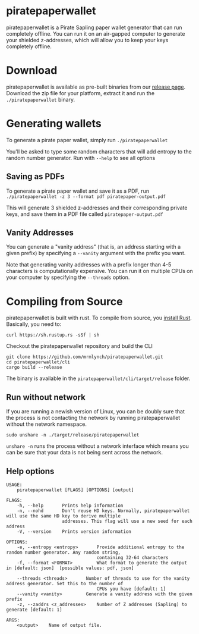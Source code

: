 # piratepaperwallet
piratepaperwallet is a Pirate Sapling paper wallet generator that can run completely offline. You can run it on an air-gapped computer to generate your shielded z-addresses, which will allow you to keep your keys completely offline. 

# Download
piratepaperwallet is available as pre-built binaries from our [release page](https://github.com/mrmlynch/piratepaperwallet/releases). Download the zip file for your platform, extract it and run the `./piratepaperwallet` binary. 

# Generating wallets
To generate a pirate paper wallet, simply run `./piratepaperwallet`

You'll be asked to type some random characters that will add entropy to the random number generator. Run with `--help` to see all options

## Saving as PDFs
To generate a pirate paper wallet and save it as a PDF, run
`./piratepaperwallet -z 3 --format pdf piratepaper-output.pdf`

This will generate 3 shielded z-addresses and their corresponding private keys, and save them in a PDF file called `piratepaper-output.pdf`

## Vanity Addresses
You can generate a "vanity address" (that is, an address starting with a given prefix) by specifying a `--vanity` argument with the prefix you want. 

Note that generating vanity addresses with a prefix longer than 4-5 characters is computationally expensive. You can run it on multiple CPUs on your computer by specifying the `--threads` option. 

# Compiling from Source
piratepaperwallet is built with rust. To compile from source, you [install Rust](https://www.rust-lang.org/tools/install). Basically, you need to:
```
curl https://sh.rustup.rs -sSf | sh
```
Checkout the piratepaperwallet repository and build the CLI
```
git clone https://github.com/mrmlynch/piratepaperwallet.git
cd piratepaperwallet/cli
cargo build --release
```

The binary is available in the `piratepaperwallet/cli/target/release` folder.

## Run without network
If you are running a newish version of Linux, you can be doubly sure that the process is not contacting the network by running piratepaperwallet without the network namespace.

```
sudo unshare -n ./target/release/piratepaperwallet
```
`unshare -n` runs the process without a network interface which means you can be sure that your data is not being sent across the network. 


## Help options
```
USAGE:
    piratepaperwallet [FLAGS] [OPTIONS] [output]

FLAGS:
    -h, --help       Prints help information
    -n, --nohd       Don't reuse HD keys. Normally, piratepaperwallet will use the same HD key to derive multiple
                     addresses. This flag will use a new seed for each address
    -V, --version    Prints version information

OPTIONS:
    -e, --entropy <entropy>       Provide additional entropy to the random number generator. Any random string,
                                  containing 32-64 characters
    -f, --format <FORMAT>         What format to generate the output in [default: json]  [possible values: pdf, json]

    --threads <threads>       Number of threads to use for the vanity address generator. Set this to the number of
                                  CPUs you have [default: 1]
    --vanity <vanity>         Generate a vanity address with the given prefix
    -z, --zaddrs <z_addresses>    Number of Z addresses (Sapling) to generate [default: 1]

ARGS:
    <output>    Name of output file.
```
